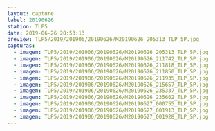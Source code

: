 ```yaml
---
layout: capture
label: 20190626
station: TLP5
date: 2019-06-26 20:53:13
preview: TLP5/2019/201906/20190626/M20190626_205313_TLP_5P.jpg
capturas:
  - imagem: TLP5/2019/201906/20190626/M20190626_205313_TLP_5P.jpg
  - imagem: TLP5/2019/201906/20190626/M20190626_211742_TLP_5P.jpg
  - imagem: TLP5/2019/201906/20190626/M20190626_211818_TLP_5P.jpg
  - imagem: TLP5/2019/201906/20190626/M20190626_211850_TLP_5P.jpg
  - imagem: TLP5/2019/201906/20190626/M20190626_211935_TLP_5P.jpg
  - imagem: TLP5/2019/201906/20190626/M20190626_215657_TLP_5P.jpg
  - imagem: TLP5/2019/201906/20190626/M20190626_235337_TLP_5P.jpg
  - imagem: TLP5/2019/201906/20190626/M20190626_235602_TLP_5P.jpg
  - imagem: TLP5/2019/201906/20190626/M20190627_000755_TLP_5P.jpg
  - imagem: TLP5/2019/201906/20190626/M20190627_001913_TLP_5P.jpg
  - imagem: TLP5/2019/201906/20190626/M20190627_001928_TLP_5P.jpg
---
```

